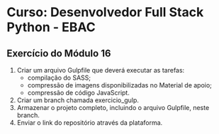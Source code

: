 # Curso: Desenvolvedor Full Stack Python - EBAC

## Exercício do Módulo 16

1. Criar um arquivo Gulpfile que deverá executar as tarefas:
    * compilação do SASS;
    * compressão de imagens disponibilizadas no Material de apoio;
    * compressão de código JavaScript.
2. Criar um branch chamada exercicio_gulp.
3. Armazenar o projeto completo, incluindo o arquivo Gulpfile, neste branch.
4. Enviar o link do repositório através da plataforma.
